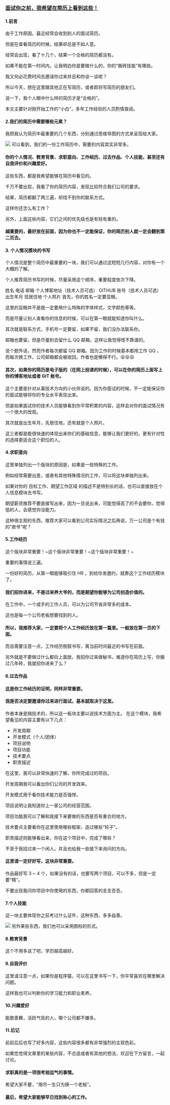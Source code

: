 ### [面试你之前，我希望在简历上看到这些！](http://www.jianshu.com/p/84b0dd277f13)
#### 1.前言
由于工作原因，最近经常会收到别人的面试简历。

但是在查看简历的时候，结果却总是不如人意。

经常会出现，看了十几个，结果一个合格的简历都没有。

如果不能在第一时间内，让我明白你是要做什么的，你的“搬砖技能”有哪些。

我又何必花费时间去邀请你过来并且和你谈一谈呢？

所以今天，想在这里跟其他正在写简历，或者即将写简历的朋友们。

说一下，我个人眼中什么样的简历才是“合格的”。

本文主要针对刚开始工作的“小白”，多年工作经验的人员酌情查阅。

#### 2.我们的简历中需要哪些元素？
我把我认为简历中最重要的几个东西，分别通过思维导图的方式来呈现给大家。

![](img/aa.png)
可以看到，我们的一份工作简历中，需要的内容其实非常多。

#### 你的个人情况、教育背景、求职意向、工作经历、过去作品、个人技能，甚至还有自我评价和兴趣爱好。

这些东西，都是我希望能够在简历中看见的。

千万不要出现，我看了你的简历内容，发现比较符合我们公司的要求。

结果，简历都翻了两三遍，却找不到你的联系方式。

这样你还怎么有工作？

另外，上面这些内容，它们之间的优先级也是有轻有重的。

#### 越重要的，最好放在前面，因为你也不一定能保证，你的简历别人就一定会翻到第二页去。

#### 3. 个人情况模块的书写
个人情况是整个简历中最重要的一块，我们可以通过这短短几行内容，对你有一个大概的了解。

个人推荐简历书写的时候，尽量采用这个顺序，重要程度依次下降。

姓名
电话
邮箱
个人博客地址（技术人员可选）
GITHUB 账号（技术人员可选）
出生年月
现居住地
个人照片
首先，你的姓名一定要显眼。

这里的显眼并不是就一定要用什么特殊的字体样式，文字颜色等等。

而是尽量让别人查看你的信息的时候，可以在第一眼就能知道你叫什么。

其次就是联系方式，手机号一定要留，如果不留，我们没办法联系你。

邮箱也要留。但是尽量别去留什么 QQ 邮箱，这样让我觉得怪不靠谱的。

说个题外话，然而作者每次都留 QQ 邮箱。因为工作的时候基本都用工作 QQ ，而每次换工作，公司邮箱都会被收回。作者也是懒得不行。😝😝😝
#### 其次，如果你的简历是电子版的（在网上投递的时候），可以在你的简历上面写上你的博客地址或者 GIT 账号。

这个主要是针对从事技术方向的小伙伴说的。因为你面试的时候，不一定能保证你的面试能够将你的专业水平表现出来。

但是如果面试你的技术人员能够看到你平常积累的内容，这样会对你的面试情况有一个很大的改观。

其次就是出生年月，先居住地，还有就是个人照片。

这三者都是能很快速的体现出来你们的基础信息，能够让我们更好的，更有针对性的选择更适合这个职位的人。


#### 4.求职意向
这里单独列出一个版块的原因是，如果是一些特殊的工作。

例如经常需要出差，或者有其他特殊情况的工作，可以将这块单独列出来。

如果对你的 目标工作、期望工作区域 的描述不是特别长的话，也可以直接放在个人信息模块去书写。

期望薪资推荐不要直接写出来，因为一旦说出来，可能觉得高了的不会要你，觉得低的人，会感觉你没能力。

这种很主观的东西，推荐大家可以看到公司实际情况之后再说，万一公司是个有钱的“款爷”呢？

#### 5.工作经历
这个版块非常重要！~这个版块非常重要！~这个版块非常重要！~

重要的事情说三遍。

一份好的简历，从第一眼能够吸引住 HR ，到给你发邀约，就靠这个工作经历模块了。

#### 我们招你进来，不是过来养大爷的，而是期望你能够为公司创造价值的。

在工作中，一个成手的工作人员，可以为公司节省非常多的成本。

这也是每一个公司老板想要找到的人。

#### 所以，我推荐大家，一定要将个人工作经历放在第一篇里。一般放在第一页的下面。

而且需要注意一点，工作经历倒叙书写，离当前时间最近的书写在前面。

另外就是不要做过什么都向上面放，我招你过来做秘书，难道你在简历上写，你搬过几年砖，我就招你进来了么？


#### 6.过去作品
#### 这是你工作经历的证明，同样非常重要。

#### 我是否决定要邀请你过来进行面试，基本就取决于这里。

作者本身是搞技术的，所以这一板块主要以说技术方面为主。
在这个模块，我希望看见的内容主要有以下几点：

- 开发周期
- 开发模式（个人/团体）
- 项目说明
- 项目功能
- 技术要点
- 职责描述

在这里，我可以非常快速的了解，你所完成过的项目。

开发周期我可以看出你们公司的开发效率。

开发模式用于看你技术能力是否强悍。

项目说明让我知道你上一家公司的经营范围。

项目功能我可以了解和我接下来要做的东西是否有重合的地方。

技术要点主要看你在这里使用哪些框架，造过哪些“轮子”。

职责描述则能够看出来，你在这个项目中，完成了哪些？

不至于我招过来一个闲人。并且也给我一些接下来询问的方向。

#### 这里请一定好好写，这块非常重要。

作品最好写 3 ~ 4 个，如果没有的话，也要写两个项目，可以不多，但是一定要“精”。

不要出现我问你项目中你使用的东西，你都回答的支支吾吾。

#### 7.个人技能
这一块主要体现你之前考过什么证件，这种东西，多多益善。

![](img/bb.png)
另外某些东西，我们也可以采用图标的形式。

#### 8.教育背景
这个不用多说了吧，学历越高越好。

#### 9.自我评价
这里请注意一点，如果你是程序猿，可以在这里书写一下，你平常喜欢在哪里解决问题。

这样我也可以判断你的学习能力和职业素养。

#### 10.兴趣爱好
能歌善舞，活跃气氛的人，哪个公司都不嫌多。

#### 11.后记
前前后后也写了好多内容，这些内容很多都有非常强烈的主观色彩。

如果您觉得文章里的某些内容，不合适或者有其他的想法，欢迎在下方留言，一起讨论。

#### 求职真的是一项很考验运气的事情。

希望大家不要，“用尽一生只为换一个老板”。

#### 最后，希望大家能够早日找到称心的工作。
